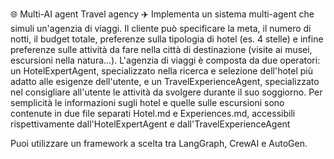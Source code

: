 🌐 Multi-AI agent Travel agency ✈️
Implementa un sistema multi-agent che simuli un'agenzia di viaggi. Il cliente può specificare la meta, il numero di notti, il budget totale, preferenze sulla tipologia di hotel (es. 4 stelle) e infine preferenze sulle attività da fare nella città di destinazione (visite ai musei, escursioni nella natura...). L'agenzia di viaggi è composta da due operatori: un HotelExpertAgent, specializzato nella ricerca e selezione dell'hotel più adatto alle esigenze dell'utente, e un TravelExperienceAgent, specializzato nel consigliare all'utente le attività da svolgere durante il suo soggiorno. Per semplicità le informazioni sugli hotel e quelle sulle escursioni sono contenute in due file separati Hotel.md e Experiences.md, accessibili rispettivamente dall'HotelExpertAgent e dall'TravelExperienceAgent

Puoi utilizzare un framework a scelta tra LangGraph, CrewAI e AutoGen.
